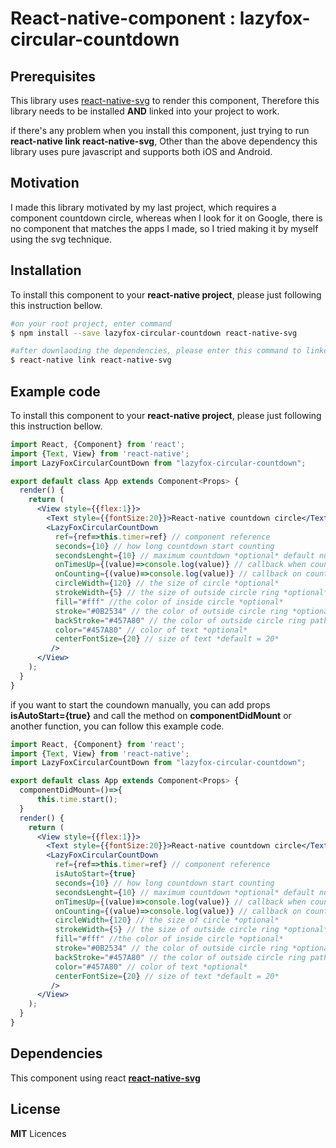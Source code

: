 # React-native-component : lazyfox-circular-countdown
<!--[![version](https://img.shields.io/npm/v/)](https://)-->
<!--[![downloads](https://img.shields.io/npm/dm/react-native-svg-charts.svg)](https://)-->
<!--[![foxdream Entertainment](https://www.http://foxdreamstudio.github.io)](https://www.http://foxdreamstudio.github.io)-->
<!--[![Ridwan Foxdream](https://www.http://foxdreamer.000webhost.com/ridwan)](https://www.http://foxdreamer.000webhost.com/ridwan)-->
<!--[![license](https://img.shields.io/npm/l/react-native-svg-charts.svg)](https://github.com/foxdreamstudio/lazyfox-circular-countdown/blob/master/LICENSE)-->

## Prerequisites

This library uses [react-native-svg](https://github.com/react-native-community/react-native-svg) to render this component, Therefore this library needs to be installed **AND** linked into your project to work.

if there's any problem when you install this component, just trying to run **react-native link react-native-svg**, Other than the above dependency this library uses pure javascript and supports both iOS and Android.

## Motivation

I made this library motivated by my last project, which requires a component countdown circle, whereas when I look for it on Google, there is no component that matches the apps I made, so I tried making it by myself using the svg technique.

## Installation

To install this component to your **react-native project**, please just following this instruction bellow.
```bash
#on your root project, enter command
$ npm install --save lazyfox-circular-countdown react-native-svg

#after downlaoding the dependencies, please enter this command to linked the dependencies of react-native-svg
$ react-native link react-native-svg

```

## Example code

To install this component to your **react-native project**, please just following this instruction bellow.
```jsx
import React, {Component} from 'react';
import {Text, View} from 'react-native';
import LazyFoxCircularCountDown from "lazyfox-circular-countdown";

export default class App extends Component<Props> {
  render() {
    return (
      <View style={{flex:1}}>
        <Text style={{fontSize:20}}>React-native countdown circle</Text>
        <LazyFoxCircularCountDown
          ref={ref=>this.timer=ref} // component reference
          seconds={10} // how long countdown start counting
          secondsLenght={10} // maximum countdown *optional* default null
          onTimesUp={(value)=>console.log(value)} // callback when counting finish *optional* default null
          onCounting={(value)=>console.log(value)} // callback on counting *optional* default null
          circleWidth={120} // the size of circle *optional*
          strokeWidth={5} // the size of outside circle ring *optional*
          fill="#fff" //the color of inside circle *optional*
          stroke="#0B2534" // the color of outside circle ring *optional*
          backStroke="#457A80" // the color of outside circle ring path *optional*
          color="#457A80" // color of text *optional*
          centerFontSize={20} // size of text *default = 20*
         />
      </View>
    );
  }
}

```

if you want to start the coundown manually, you can add props **isAutoStart={true}** and call the method on **componentDidMount** or another function, you can follow this example code.

```jsx
import React, {Component} from 'react';
import {Text, View} from 'react-native';
import LazyFoxCircularCountDown from "lazyfox-circular-countdown";

export default class App extends Component<Props> {
  componentDidMount=()=>{
      this.time.start();
  }
  render() {
    return (
      <View style={{flex:1}}>
        <Text style={{fontSize:20}}>React-native countdown circle</Text>
        <LazyFoxCircularCountDown
          ref={ref=>this.timer=ref} // component reference
          isAutoStart={true}
          seconds={10} // how long countdown start counting
          secondsLenght={10} // maximum countdown *optional* default null
          onTimesUp={(value)=>console.log(value)} // callback when counting finish *optional* default null
          onCounting={(value)=>console.log(value)} // callback on counting *optional* default null
          circleWidth={120} // the size of circle *optional*
          strokeWidth={5} // the size of outside circle ring *optional*
          fill="#fff" //the color of inside circle *optional*
          stroke="#0B2534" // the color of outside circle ring *optional*
          backStroke="#457A80" // the color of outside circle ring path *optional*
          color="#457A80" // color of text *optional*
          centerFontSize={20} // size of text *default = 20*
         />
      </View>
    );
  }
}

```


## Dependencies

This component using react  **[react-native-svg](https://github.com/react-native-community/react-native-svg)**

## License

**MIT** Licences
